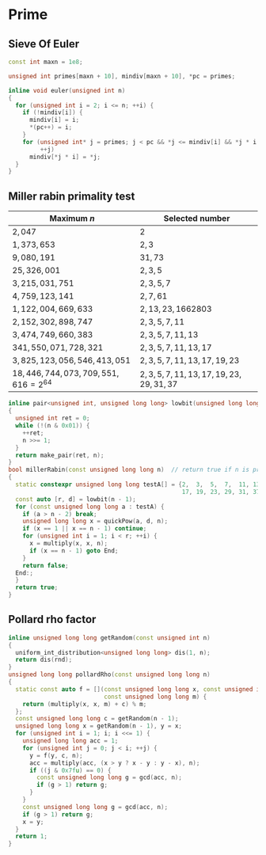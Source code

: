 # Prime

## Sieve Of Euler

``` cpp
const int maxn = 1e8;

unsigned int primes[maxn + 10], mindiv[maxn + 10], *pc = primes;

inline void euler(unsigned int n)
{
  for (unsigned int i = 2; i <= n; ++i) {
    if (!mindiv[i]) {
      mindiv[i] = i;
      *(pc++) = i;
    }
    for (unsigned int* j = primes; j < pc && *j <= mindiv[i] && *j * i <= n;
         ++j)
      mindiv[*j * i] = *j;
  }
}
```

## Miller rabin primality test

| Maximum $n$                             | Selected number                               |
| --------------------------------------- | --------------------------------------------- |
| $2,047$                                 | $2$                                           |
| $1,373,653$                             | $2,3$                                         |
| $9,080,191$                             | $31,73$                                       |
| $25,326,001$                            | $2,3,5$                                       |
| $3,215,031,751$                         | $2,3,5,7$                                     |
| $4,759,123,141$                         | $2,7,61$                                      |
| $1,122,004,669,633$                     | $2,13,23,1662803$                             |
| $2,152,302,898,747$                     | $2, 3, 5, 7,  11$                             |
| $3,474,749,660,383$                     | $2, 3, 5, 7, 11, 13$                          |
| $341,550,071,728,321$                   | $2, 3, 5, 7, 11, 13,17$                       |
| $3,825,123,056,546,413,051$             | $2, 3, 5, 7, 11,13,17,19,23$                  |
| $18,446,744,073,709,551,616 = 2^{64}$   | $2, 3, 5, 7, 11, 13, 17, 19, 23, 29, 31,37$   |

``` cpp
inline pair<unsigned int, unsigned long long> lowbit(unsigned long long n)
{
  unsigned int ret = 0;
  while (!(n & 0x01)) {
    ++ret;
    n >>= 1;
  }
  return make_pair(ret, n);
}
bool millerRabin(const unsigned long long n)  // return true if n is prime.
{
  static constexpr unsigned long long testA[] = {2,  3,  5,  7,  11, 13,
                                                 17, 19, 23, 29, 31, 37};
  const auto [r, d] = lowbit(n - 1);
  for (const unsigned long long a : testA) {
    if (a > n - 2) break;
    unsigned long long x = quickPow(a, d, n);
    if (x == 1 || x == n - 1) continue;
    for (unsigned int i = 1; i < r; ++i) {
      x = multiply(x, x, n);
      if (x == n - 1) goto End;
    }
    return false;
  End:;
  }
  return true;
}
```

## Pollard rho factor

``` cpp
inline unsigned long long getRandom(const unsigned int n)
{
  uniform_int_distribution<unsigned long long> dis(1, n);
  return dis(rnd);
}
unsigned long long pollardRho(const unsigned long long n)
{
  static const auto f = [](const unsigned long long x, const unsigned int c,
                           const unsigned long long m) {
    return (multiply(x, x, m) + c) % m;
  };
  const unsigned long long c = getRandom(n - 1);
  unsigned long long x = getRandom(n - 1), y = x;
  for (unsigned int i = 1; i; i <<= 1) {
    unsigned long long acc = 1;
    for (unsigned int j = 0; j < i; ++j) {
      y = f(y, c, n);
      acc = multiply(acc, (x > y ? x - y : y - x), n);
      if ((j & 0x7fu) == 0) {
        const unsigned long long g = gcd(acc, n);
        if (g > 1) return g;
      }
    }
    const unsigned long long g = gcd(acc, n);
    if (g > 1) return g;
    x = y;
  }
  return 1;
}
```
